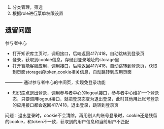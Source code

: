 1. 分类管理，筛选
5. 根据role进行菜单权限设置

## 遗留问题
参与者中心

- 打开知识库主页时，调用接口，后端返回417/418，自动跳转到登录页
- 登录，获取到cookie信息，存储到登录地址的storage里
- 打开智能客服应用，调用接口，后端返回417/418，自动跳转到登录页，获取到页面storage的token,cookie相关信息，自动跳转到应用页面

———— 通过参与者中心的中间页，实现免登录功能

- 知识库点退出登录，调用参与者中心的logout接口，参与者中心维护一个登录态，只要调用logout接口，就把登录态变为退出登录，此时其他用此账号登录的应用接口都会返回417/418，退出登录，跳转到登录页

问题：退出登录时，cookie不会清除，再用别人的账号登录时，cookie还是残留的cookie，和token不一致，获取到的用户信息和当前用户不匹配


